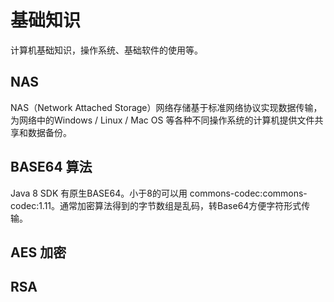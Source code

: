 # 基础知识

计算机基础知识，操作系统、基础软件的使用等。

## NAS

NAS（Network Attached Storage）网络存储基于标准网络协议实现数据传输，为网络中的Windows / Linux / Mac OS 等各种不同操作系统的计算机提供文件共享和数据备份。

## BASE64 算法

Java 8 SDK 有原生BASE64。小于8的可以用 commons-codec:commons-codec:1.11。通常加密算法得到的字节数组是乱码，转Base64方便字符形式传输。

## AES 加密

## RSA 

